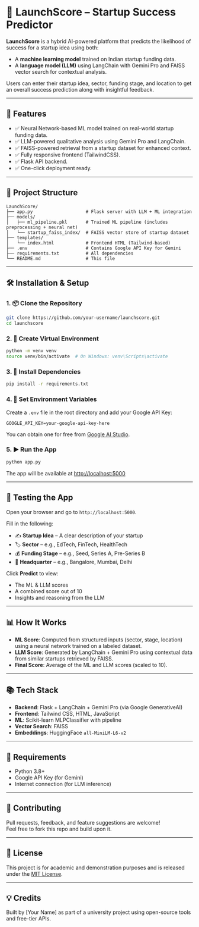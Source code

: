 # 🚀 LaunchScore – Startup Success Predictor

**LaunchScore** is a hybrid AI-powered platform that predicts the likelihood of success for a startup idea using both:

- A **machine learning model** trained on Indian startup funding data.
- A **language model (LLM)** using LangChain with Gemini Pro and FAISS vector search for contextual analysis.

Users can enter their startup idea, sector, funding stage, and location to get an overall success prediction along with insightful feedback.

---

## 🧠 Features

- ✅ Neural Network-based ML model trained on real-world startup funding data.
- ✅ LLM-powered qualitative analysis using Gemini Pro and LangChain.
- ✅ FAISS-powered retrieval from a startup dataset for enhanced context.
- ✅ Fully responsive frontend (TailwindCSS).
- ✅ Flask API backend.
- ✅ One-click deployment ready.

---

## 📁 Project Structure

```
LaunchScore/
├── app.py                    # Flask server with LLM + ML integration
├── models/
│   ├── ml_pipeline.pkl       # Trained ML pipeline (includes preprocessing + neural net)
│   └── startup_faiss_index/  # FAISS vector store of startup dataset
├── templates/
│   └── index.html            # Frontend HTML (Tailwind-based)
├── .env                      # Contains Google API Key for Gemini
├── requirements.txt          # All dependencies
└── README.md                 # This file
```

---

## 🛠️ Installation & Setup

### 1. 📦 Clone the Repository

```bash
git clone https://github.com/your-username/launchscore.git
cd launchscore
```

### 2. 🐍 Create Virtual Environment

```bash
python -m venv venv
source venv/bin/activate  # On Windows: venv\Scripts\activate
```

### 3. 📄 Install Dependencies

```bash
pip install -r requirements.txt
```

### 4. 🔐 Set Environment Variables

Create a `.env` file in the root directory and add your Google API Key:

```env
GOOGLE_API_KEY=your-google-api-key-here
```

You can obtain one for free from [Google AI Studio](https://makersuite.google.com/app).

### 5. ▶️ Run the App

```bash
python app.py
```

The app will be available at [http://localhost:5000](http://localhost:5000)

---

## 🧪 Testing the App

Open your browser and go to `http://localhost:5000`.

Fill in the following:

- ✍️ **Startup Idea** – A clear description of your startup
- 🏷️ **Sector** – e.g., EdTech, FinTech, HealthTech
- 💰 **Funding Stage** – e.g., Seed, Series A, Pre-Series B
- 📍 **Headquarter** – e.g., Bangalore, Mumbai, Delhi

Click **Predict** to view:

- The ML & LLM scores
- A combined score out of 10
- Insights and reasoning from the LLM

---

## 📊 How It Works

- **ML Score**: Computed from structured inputs (sector, stage, location) using a neural network trained on a labeled dataset.
- **LLM Score**: Generated by LangChain + Gemini Pro using contextual data from similar startups retrieved by FAISS.
- **Final Score**: Average of the ML and LLM scores (scaled to 10).

---

## 📚 Tech Stack

- **Backend**: Flask + LangChain + Gemini Pro (via Google GenerativeAI)
- **Frontend**: Tailwind CSS, HTML, JavaScript
- **ML**: Scikit-learn MLPClassifier with pipeline
- **Vector Search**: FAISS
- **Embeddings**: HuggingFace `all-MiniLM-L6-v2`

---

## 📌 Requirements

- Python 3.8+
- Google API Key (for Gemini)
- Internet connection (for LLM inference)

---

## 🤝 Contributing

Pull requests, feedback, and feature suggestions are welcome!  
Feel free to fork this repo and build upon it.

---

## 🧾 License

This project is for academic and demonstration purposes and is released under the [MIT License](LICENSE).

---

## 💡 Credits

Built by [Your Name] as part of a university project using open-source tools and free-tier APIs.
